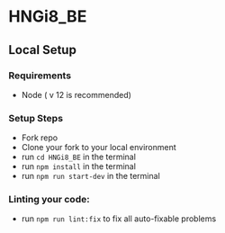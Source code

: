 # HNGi8_BE

## Local Setup 
###  Requirements 
* Node ( v 12 is recommended)

### Setup Steps 
* Fork repo 
* Clone your fork to your local environment
* run `cd HNGi8_BE` in the terminal
* run `npm install` in the terminal
* run `npm run start-dev` in the terminal

### Linting your code:
* run `npm run lint:fix` to fix all auto-fixable problems 